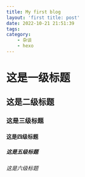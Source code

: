 ```yaml
---
title: My first blog 
layout: 'first title: post'
date: 2022-10-21 21:51:39
tags:
category:
    - 杂谈
    - hexo
---
```

# 这是一级标题
## 这是二级标题
### 这是三级标题
#### 这是四级标题
##### 这是五级标题
###### 这是六级标题